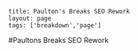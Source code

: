 ```
title: Paulton's Breaks SEO Rework
layout: page
tags: ['breakdown','page']
```

#Paultons Breaks SEO Rework